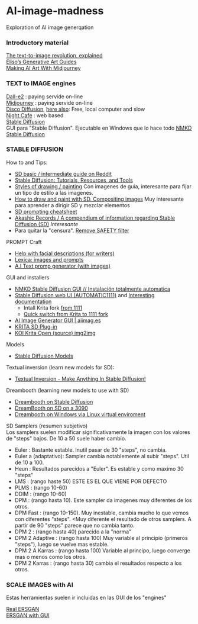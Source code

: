 # AI-image-madness
Exploration of AI image generqation

### Introductory material   
[The text-to-image revolution, explained](https://www.vox.com/23150422/text-to-image-ai-deep-learning)   
[Eliso’s Generative Art Guides](https://botbox.dev/)   
[Making AI Art With Midjourney](https://www.slaphappylarry.com/making-ai-art-with-midjourney/)   

### TEXT to IMAGE engines
[Dall-e2](https://openai.com/dall-e-2/) : paying servide on-line   
[Midjourney](https://www.midjourney.com/home/) : paying servide on-line   
[Disco Diffusion](https://botbox.dev/disco-diffusion-guide/), [here also](http://discodiffusion.com/): Free, local computer and slow    
[Night Cafe](https://creator.nightcafe.studio/text-to-image-art) : web based   
[Stable Diffusion](https://stability.ai/)   
GUI para "Stable Diffusion". Ejecutable en Windows que lo hace todo [NMKD Stable Diffusion](https://nmkd.itch.io/t2i-gui)   

### STABLE DIFFUSION   
How to and Tips:   
- [SD basic / intermediate guide on Reddit](https://www.reddit.com/r/StableDiffusion/comments/x41n87/how_to_get_images_that_dont_suck_a/)   
- [Stable Diffusion: Tutorials, Resources, and Tools](https://stackdiary.com/stable-diffusion-resources/)   
- [Styles of drawing / painting](https://docs.google.com/document/d/1ZtNwY1PragKITY0F4R-f8CarwHojc9Wrf37d0NONHDg/edit#heading=h.kn3gjdhgaoek) Con imagenes de guia, interesante para fijar un tipo de estilo a las imagenes.
- [How to draw and paint with SD. Compositing images](https://andys.page/posts/how-to-draw/#) Muy interesante para aprender a dirigir SD y mezclar elementos   
- [SD prompting cheatsheet](https://moritz.pm/posts/parameters)
- [ Akashic Records / A compendium of information regarding Stable Diffusion (SD)](https://github.com/Maks-s/sd-akashic) *Interesante*   
- Para quitar la "censura". [Remove SAFETY filter](https://www.reddit.com/r/StableDiffusion/comments/wv2nw0/tutorial_how_to_remove_the_safety_filter_in_5/)   

PROMPT Craft
- [Help with facial descriptions (for writers)](https://www.bryndonovan.com/2015/06/16/master-list-of-physical-descriptions/)   
- [Lexica: images and prompts](https://lexica.art/)   
- [A.I Text promp generator (with images)](https://aitextpromptgenerator.com/)

GUI and installers   
- [NMKD Stable Diffusion GUI // Instalación totalmente automatica](https://nmkd.itch.io/t2i-gui)   
- [Stable Diffusion web UI (AUTOMATIC1111)](https://github.com/AUTOMATIC1111/stable-diffusion-webui) and [Interesting documentation](https://hub.tcno.co/ai/stable-diffusion/webui/)     
    - Intall Krita fork [from 1111](https://github.com/Interpause/auto-sd-krita/wiki/Install-Guide#plugin-installation)   
    - [Quick switch from Krita to 1111 fork](https://github.com/Interpause/auto-sd-krita/wiki/Quick-Switch-Using-Existing-AUTOMATIC1111-Install)   
- [AI Image Generator GUI | aiimag.es](https://sunija.itch.io/aiimages)    
- [KRITA SD Plug-in](https://www.flyingdog.de/sd/en/)   
- [KOI Krita Open (source) img2img](https://github.com/nousr/koi)   

Models    
- [Stable Diffusion Models](https://rentry.org/sdmodels)

Textual inversion (learn new models for SD):
- [Textual Inversion - Make Anything In Stable Diffusion!](https://www.youtube.com/watch?v=7Lxdk89W2K0&t=91s)

Dreambooth (learning new models to use with SD)   
- [Dreambooth on Stable Diffusion](https://github.com/gammagec/Dreambooth-SD-optimized)   
- [ DreamBooth on SD on a 3090](https://www.reddit.com/r/StableDiffusion/comments/xo4onu/using_dreambooth_on_sd_on_a_3090_w24gb_vram_about/)   
- [Dreambooth on Windows via Linux virtual enviroment](https://www.youtube.com/watch?v=w6PTviOCYQY&t=0s)   

SD Samplers (resumen subjetivo)   
Los samplers suelen modificar significativamente la imagen con los valores de "steps" bajos. De 10 a 50 suele haber cambio.    
- Euler : Bastante estable. Inutil pasar de 30 "steps", no cambia.   
- Euler a (adaptativo): Sampler cambia notablemente al subir "steps". Util de 10 a 100.   
- Heun : Resultados parecidos a "Euler". Es estable y como maximo 30 "steps"   
- LMS : (rango haste 50) ESTE ES EL QUE VIENE POR DEFECTO   
- PLMS : (rango  10-60)
- DDIM  : (rango  10-60)   
- DPM : (rango hasta 10). Este sampler da imagenes muy diferentes de los otros.   
- DPM Fast : (rango 10-150). Muy inestable, cambia mucho lo que vemos con diferentes "steps". <Muy diferente el resultado de otros samplers. A partir de 90 "steps" parece que no cambia tanto.   
- DPM 2 : (rango hasta 40) parecido a la "norma"   
- DPM 2 Adaptive : (rango hasta 100) Muy variable al principio (primeros "steps"), luego se vuelve mas estable.   
- DPM 2 A Karras : (rango hasta 100) Variable al principo, luego converge mas o menos como los otros.   
- DPM 2 Karras : (rango hasta 30) cambia el resultados respecto a los otros.   


### SCALE IMAGES with AI   
Estas herramientas suelen ir incluidas en las GUI de los "engines"   

[Real ERSGAN](https://github.com/xinntao/Real-ESRGAN)   
[ERSGAN with GUI](https://github.com/n00mkrad/cupscale)   
